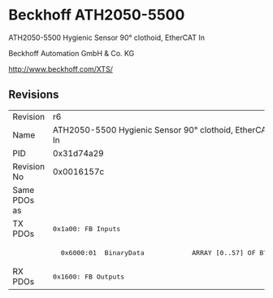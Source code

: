 # Beckhoff ATH2050-5500

ATH2050-5500 Hygienic Sensor 90° clothoid, EtherCAT In

Beckhoff Automation GmbH & Co. KG

http://www.beckhoff.com/XTS/

## Revisions
<table>
<tr >
<td>Revision</td>
<td>r6</td>
</tr>
<tr >
<td>Name</td>
<td>ATH2050-5500 Hygienic Sensor 90° clothoid, EtherCAT In</td>
</tr>
<tr >
<td>PID</td>
<td>0x31d74a29</td>
</tr>
<tr >
<td>Revision No</td>
<td>0x0016157c</td>
</tr>
<tr >
<td>Same PDOs as</td>
<td></td>
</tr>
<tr class="txpdo pdosection">
<td rowspan=2 valign=top>TX PDOs</td>
<td><pre>0x1a00: FB Inputs</pre></td>
<td></td>
</tr>
<tr class="txpdo">
<td><pre>  0x6000:01  BinaryData            ARRAY [0..57] OF BYTE</pre></td>
</tr>
<tr class="rxpdo pdosection">
<td rowspan=1 valign=top>RX PDOs</td>
<td><pre>0x1600: FB Outputs</pre></td>
<td></td>
</tr>
</table>
